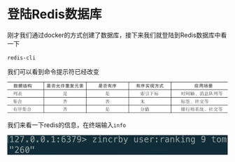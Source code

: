 # 登陆Redis数据库

刚才我们通过docker的方式创建了数据库，接下来我们就登陆到Redis数据库中看一下

```text
redis-cli
```

我们可以看到命令提示符已经改变

![](.gitbook/assets/image%20%2811%29.png)

我们来看一下redis的信息，在终端输入`info`

![](.gitbook/assets/image%20%2829%29.png)

